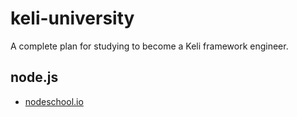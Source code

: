 # keli-university
A complete plan for studying to become a Keli framework engineer.

## node.js
- [nodeschool.io](http://nodeschool.io "nodeschool.io")